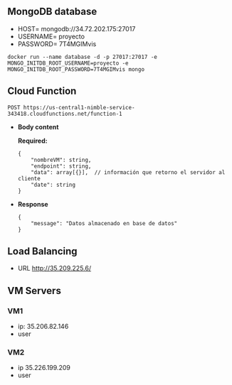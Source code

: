## MongoDB database

- HOST= mongodb://34.72.202.175:27017
- USERNAME= proyecto
- PASSWORD= 7T4MGIMvis

`docker run --name database -d -p 27017:27017 -e MONGO_INITDB_ROOT_USERNAME=proyecto -e MONGO_INITDB_ROOT_PASSWORD=7T4MGIMvis mongo`


## Cloud Function
`POST https://us-central1-nimble-service-343418.cloudfunctions.net/function-1`

*  **Body content**

   **Required:**
    ```
    {
        "nombreVM": string,
        "endpoint": string,
        "data": array[{}],  // información que retorno el servidor al cliente
        "date": string
    }
    ```
* **Response**

    ```
    {
        "message": "Datos almacenado en base de datos"
    }
    ```

## Load Balancing
- URL http://35.209.225.6/<endpoint>

## VM Servers

### VM1
- ip: 35.206.82.146
- user

### VM2
- ip 35.226.199.209
- user

